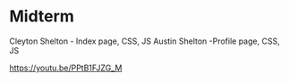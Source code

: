 # Midterm

Cleyton Shelton - Index page, CSS, JS
Austin Shelton -Profile page, CSS, JS

https://youtu.be/PPtB1FJZG_M
